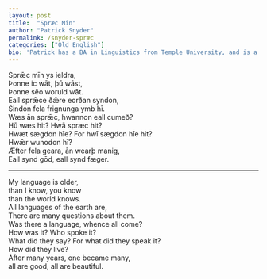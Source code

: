 ```yaml
---
layout: post
title:  "Spræc Min"
author: "Patrick Snyder"
permalink: /snyder-spræc
categories: ["Old English"]
bio: 'Patrick has a BA in Linguistics from Temple University, and is a former archaeologist in the US. You can find him on Twitter at <a href="https://twitter.com/tpatricksnyder">@tpatricksnyder</a>. He is the author of <i>Everyday Old English: A Modern Anglo-Saxon Phrasebook</i>, <a href="https://www.amazon.com/Everyday-Old-English-Anglo-Saxon-Phrasebook/dp/1977818153/ref=cm_sw_em_r_dp_v_dz_v0AcAbP60XD00_tt">available on Amazon</a>.'
---
```


Sprǣc mīn ys ieldra,  
Þonne ic wāt, þū wāst,  
Þonne sēo woruld wāt.  
Eall sprǣce ðǣre eorðan syndon,  
Sindon fela frignunga ymb hī.  
Wæs ān sprǣc, hwannon eall cumeð?  
Hū wæs hit? Hwā spræc hit?  
Hwæt sægdon hīe? For hwī sægdon hīe hit?  
Hwǣr wunodon hī?  
Æfter fela geara, ān wearþ manig,  
Eall synd gōd, eall synd fæger.  

---

My language is older,  
than I know, you know  
than the world knows.  
All languages of the earth are,  
There are many questions about them.  
Was there a language, whence all come?  
How was it? Who spoke it?  
What did they say? For what did they speak it?  
How did they live?  
After many years, one became many,  
all are good, all are beautiful.  
